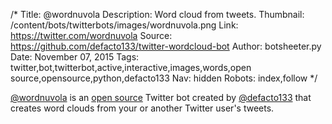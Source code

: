 /*
Title: @wordnuvola
Description: Word cloud from tweets.
Thumbnail: /content/bots/twitterbots/images/wordnuvola.png
Link: https://twitter.com/wordnuvola
Source: https://github.com/defacto133/twitter-wordcloud-bot
Author: botsheeter.py
Date: November 07, 2015
Tags: twitter,bot,twitterbot,active,interactive,images,words,open source,opensource,python,defacto133
Nav: hidden
Robots: index,follow
*/

[@wordnuvola](https://twitter.com/wordnuvola) is an [open source](https://github.com/defacto133/twitter-wordcloud-bot) Twitter bot created by [@defacto133](https://github.com/defacto133) that creates word clouds from your or another Twitter user's tweets.
